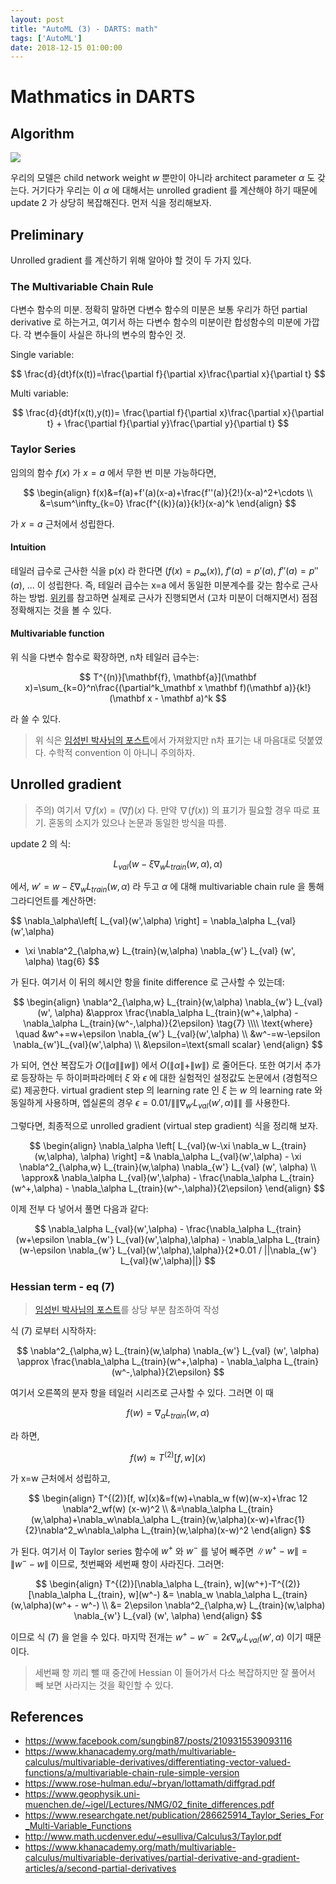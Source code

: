 ```yaml
---
layout: post
title: "AutoML (3) - DARTS: math"
tags: ['AutoML']
date: 2018-12-15 01:00:00
---
```


# Mathmatics in DARTS

## Algorithm

<img src="{{site.url}}/assets/nas/2-darts-algo.png">

우리의 모델은 child network weight $w$ 뿐만이 아니라 architect parameter $\alpha$ 도 갖는다. 거기다가 우리는 이 $\alpha$ 에 대해서는 unrolled gradient 를 계산해야 하기 때문에 update 2 가 상당히 복잡해진다. 먼저 식을 정리해보자.

## Preliminary

Unrolled gradient 를 계산하기 위해 알아야 할 것이 두 가지 있다.

### The Multivariable Chain Rule

다변수 함수의 미분. 정확히 말하면 다변수 함수의 미분은 보통 우리가 하던 partial derivative 로 하는거고, 여기서 하는 다변수 함수의 미분이란 합성함수의 미분에 가깝다. 각 변수들이 사실은 하나의 변수의 함수인 것.

Single variable:

$$
\frac{d}{dt}f(x(t))=\frac{\partial f}{\partial x}\frac{\partial x}{\partial t}
$$

Multi variable:

$$
\frac{d}{dt}f(x(t),y(t))=
\frac{\partial f}{\partial x}\frac{\partial x}{\partial t} + 
\frac{\partial f}{\partial y}\frac{\partial y}{\partial t}
$$

### Taylor Series

임의의 함수 $f(x)$ 가 $x=a$ 에서 무한 번 미분 가능하다면,

$$
\begin{align}
f(x)&=f(a)+f'(a)(x-a)+\frac{f''(a)}{2!}(x-a)^2+\cdots \\
&=\sum^\infty_{k=0} \frac{f^{(k)}(a)}{k!}(x-a)^k
\end{align}
$$

가 $x=a$ 근처에서 성립한다.

#### Intuition

테일러 급수로 근사한 식을 p(x) 라 한다면 ($f(x)=p_\infty(x)$), $f'(a)=p'(a)$, $f''(a)=p''(a)$, ... 이 성립한다. 즉, 테일러 급수는 x=a 에서 동일한 미분계수를 갖는 함수로 근사하는 방법. [위키](https://en.wikipedia.org/wiki/Taylor_series)를 참고하면 실제로 근사가 진행되면서 (고차 미분이 더해지면서) 점점 정확해지는 것을 볼 수 있다.

#### Multivariable function

위 식을 다변수 함수로 확장하면, n차 테일러 급수는:

$$
T^{(n)}[\mathbf{f}, \mathbf{a}](\mathbf x)=\sum_{k=0}^n\frac{(\partial^k_\mathbf x \mathbf f)(\mathbf a)}{k!}(\mathbf x - \mathbf a)^k
$$

라 쓸 수 있다. 

> 위 식은 [임성빈 박사님의 포스트](https://www.facebook.com/sungbin87/posts/2109315539093116)에서 가져왔지만 n차 표기는 내 마음대로 덧붙였다. 수학적 convention 이 아니니 주의하자.

## Unrolled gradient

> 주의) 여기서 $\nabla f(x) = (\nabla f)(x)$ 다. 만약 $\nabla (f(x))$ 의 표기가 필요할 경우 따로 표기. 혼동의 소지가 있으나 논문과 동일한 방식을 따름.

update 2 의 식:

$$
L_{val}(w-\xi \nabla_w L_{train}(w,\alpha), \alpha)
$$

에서, $w'= w-\xi \nabla_w L_{train}(w,\alpha)$ 라 두고 $\alpha$ 에 대해 multivariable chain rule 을 통해 그라디언트를 계산하면:

$$
\nabla_\alpha\left[ L_{val}(w',\alpha) \right] =
\nabla_\alpha L_{val}(w',\alpha) 
- \xi \nabla^2_{\alpha,w} L_{train}(w,\alpha) \nabla_{w'} L_{val} (w', \alpha)
\tag{6}
$$

가 된다. 여기서 이 뒤의 헤시안 항을 finite difference 로 근사할 수 있는데:

$$
\begin{align}
\nabla^2_{\alpha,w} L_{train}(w,\alpha) \nabla_{w'} L_{val} (w', \alpha) &\approx \frac{\nabla_\alpha L_{train}(w^+,\alpha) - \nabla_\alpha L_{train}(w^-,\alpha)}{2\epsilon} \tag{7} \\\\
\text{where} \quad
&w^+=w+\epsilon \nabla_{w'} L_{val}(w',\alpha) \\
&w^-=w-\epsilon \nabla_{w'}L_{val}(w',\alpha) \\
&\epsilon=\text{small scalar}
\end{align}
$$

가 되어, 연산 복잡도가 $O(\|\alpha\|\|w\|)$ 에서 $O(\|\alpha\|+\|w\|)$ 로 줄어든다. 또한 여기서 추가로 등장하는 두 하이퍼파라메터 $\xi$ 와 $\epsilon$ 에 대한 실험적인 설정값도 논문에서 (경험적으로) 제공한다. virtual gradient step 의 learning rate 인 $\xi$ 는 $w$ 의 learning rate 와 동일하게 사용하며, 엡실론의 경우 $\epsilon=0.01 / \|\|\nabla_{w'} L_{val}(w',\alpha)\|\|$ 를 사용한다. 

그렇다면, 최종적으로 unrolled gradient (virtual step gradient) 식을 정리해 보자.

$$
\begin{align}
\nabla_\alpha \left[ L_{val}(w-\xi \nabla_w L_{train}(w,\alpha), \alpha) \right] =& \nabla_\alpha L_{val}(w',\alpha) - \xi \nabla^2_{\alpha,w} L_{train}(w,\alpha) \nabla_{w'} L_{val} (w', \alpha) \\
\approx& \nabla_\alpha L_{val}(w',\alpha) - \frac{\nabla_\alpha L_{train}(w^+,\alpha) - \nabla_\alpha L_{train}(w^-,\alpha)}{2\epsilon}
\end{align}
$$

이제 전부 다 넣어서 풀면 다음과 같다:

$$
\nabla_\alpha L_{val}(w',\alpha) - \frac{\nabla_\alpha L_{train}(w+\epsilon \nabla_{w'} L_{val}(w',\alpha),\alpha) - \nabla_\alpha L_{train}(w-\epsilon \nabla_{w'} L_{val}(w',\alpha),\alpha)}{2*0.01 / ||\nabla_{w'} L_{val}(w',\alpha)||}
$$

### Hessian term - eq (7)

> [임성빈 박사님의 포스트](https://www.facebook.com/sungbin87/posts/2109315539093116)를 상당 부분 참조하여 작성

식 (7) 로부터 시작하자:

$$
\nabla^2_{\alpha,w} L_{train}(w,\alpha) \nabla_{w'} L_{val} (w', \alpha) \approx \frac{\nabla_\alpha L_{train}(w^+,\alpha) - \nabla_\alpha L_{train}(w^-,\alpha)}{2\epsilon}
$$

여기서 오른쪽의 분자 항을 테일러 시리즈로 근사할 수 있다. 그러면 이 때

$$
f(w)= \nabla_\alpha L_{train}(w,\alpha)
$$

라 하면,

$$
f(w) \approx T^{(2)}[f,w](x)
$$

가 x=w 근처에서 성립하고,

$$
\begin{align}
T^{(2)}[f, w](x)&=f(w)+\nabla_w f(w)(w-x)+\frac 12 \nabla^2_wf(w) (x-w)^2 \\
&=\nabla_\alpha L_{train}(w,\alpha)+\nabla_w\nabla_\alpha L_{train}(w,\alpha)(x-w)+\frac{1}{2}\nabla^2_w\nabla_\alpha L_{train}(w,\alpha)(x-w)^2
\end{align}
$$

가 된다. 여기서 이 Taylor series 함수에 $w^+$ 와 $w^-$ 를 넣어 빼주면 $\|w^+-w\|=\|w^- -w\|$ 이므로, 첫번째와 세번째 항이 사라진다. 그러면:

$$
\begin{align}
T^{(2)}[\nabla_\alpha L_{train}, w](w^+)-T^{(2)}[\nabla_\alpha L_{train}, w](w^-) 
&= \nabla_w \nabla_\alpha L_{train}(w,\alpha)(w^+ - w^-) \\
&= 2\epsilon \nabla^2_{\alpha,w} L_{train}(w,\alpha) \nabla_{w'} L_{val} (w', \alpha)
\end{align}
$$

이므로 식 (7) 을 얻을 수 있다. 마지막 전개는 $w^+ - w^- = 2\epsilon \nabla_{w'} L_{val}(w',\alpha)$ 이기 때문이다.

> 세번째 항 끼리 뺄 때 중간에 Hessian 이 들어가서 다소 복잡하지만 잘 풀어서 빼 보면 사라지는 것을 확인할 수 있다.

## References

- https://www.facebook.com/sungbin87/posts/2109315539093116
- https://www.khanacademy.org/math/multivariable-calculus/multivariable-derivatives/differentiating-vector-valued-functions/a/multivariable-chain-rule-simple-version
- https://www.rose-hulman.edu/~bryan/lottamath/diffgrad.pdf
- https://www.geophysik.uni-muenchen.de/~igel/Lectures/NMG/02_finite_differences.pdf
- https://www.researchgate.net/publication/286625914_Taylor_Series_For_Multi-Variable_Functions
- http://www.math.ucdenver.edu/~esulliva/Calculus3/Taylor.pdf
- https://www.khanacademy.org/math/multivariable-calculus/multivariable-derivatives/partial-derivative-and-gradient-articles/a/second-partial-derivatives
